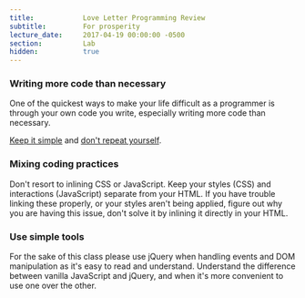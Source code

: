 ```yaml
---
title:            Love Letter Programming Review
subtitle:         For prosperity
lecture_date:     2017-04-19 00:00:00 -0500
section:          Lab
hidden:           true
---
```


### Writing more code than necessary

One of the quickest ways to make your life difficult as a programmer is through your
own code you write, especially writing more code than necessary.

[Keep it simple](https://en.wikipedia.org/wiki/KISS_principle) and [don't repeat yourself](https://en.wikipedia.org/wiki/Don%27t_repeat_yourself).

### Mixing coding practices

Don't resort to inlining CSS or JavaScript. Keep your styles (CSS) and interactions (JavaScript) separate from your HTML.
If you have trouble linking these properly, or your styles aren't being applied, figure out why you are having this issue,
don't solve it by inlining it directly in your HTML.

### Use simple tools

For the sake of this class please use jQuery when handling events and DOM manipulation as it's easy to read
and understand. Understand the difference between vanilla JavaScript and jQuery, and when it's more convenient
to use one over the other.
